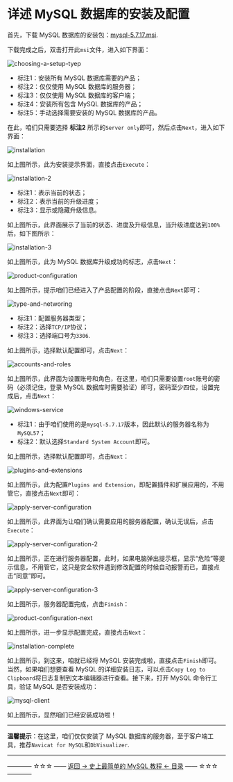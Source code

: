 # 详述 MySQL 数据库的安装及配置

首先，下载 MySQL 数据库的安装包：[mysql-5.7.17.msi](http://pan.baidu.com/s/1miyoKbu).

下载完成之后，双击打开此`msi`文件，进入如下界面：

![choosing-a-setup-tyep](https://github.com/guobinhit/mysql-tutorial/blob/master/images/install-mysql/choosing-a-setup-tyep.png)

 - 标注1：安装所有 MySQL 数据库需要的产品；
 - 标注2：仅仅使用 MySQL 数据库的服务器；
 - 标注3：仅仅使用 MySQL 数据库的客户端；
 - 标注4：安装所有包含 MySQL 数据库的产品；
 - 标注5：手动选择需要安装的 MySQL 数据库的产品。

在此，咱们只需要选择 **标注2** 所示的`Server only`即可，然后点击`Next`，进入如下界面：

![installation](https://github.com/guobinhit/mysql-tutorial/blob/master/images/install-mysql/installation.png)

如上图所示，此为安装提示界面，直接点击`Execute`：

![installation-2](https://github.com/guobinhit/mysql-tutorial/blob/master/images/install-mysql/installation-2.png)

 - 标注1：表示当前的状态；
 - 标注2：表示当前的升级进度；
 - 标注3：显示或隐藏升级信息。

如上图所示，此界面展示了当前的状态、进度及升级信息，当升级进度达到`100%`后，如下图所示：

![installation-3](https://github.com/guobinhit/mysql-tutorial/blob/master/images/install-mysql/installation-3.png)

如上图所示，此为 MySQL 数据库升级成功的标志，点击`Next`：

![product-configuration](https://github.com/guobinhit/mysql-tutorial/blob/master/images/install-mysql/product-configuration.png)

如上图所示，提示咱们已经进入了产品配置的阶段，直接点击`Next`即可：

![type-and-networing](https://github.com/guobinhit/mysql-tutorial/blob/master/images/install-mysql/type-and-networing.png)

 - 标注1：配置服务器类型；
 - 标注2：选择`TCP/IP`协议；
 - 标注3：选择端口号为`3306`.

如上图所示，选择默认配置即可，点击`Next`：

![accounts-and-roles](https://github.com/guobinhit/mysql-tutorial/blob/master/images/install-mysql/accounts-and-roles.png)

如上图所示，此界面为设置账号和角色，在这里，咱们只需要设置`root`账号的密码（必须记住，登录 MySQL 数据库时需要验证）即可，密码至少四位，设置完成后，点击`Next`：

![windows-service](https://github.com/guobinhit/mysql-tutorial/blob/master/images/install-mysql/windows-service.png)

 - 标注1：由于咱们使用的是`mysql-5.7.17`版本，因此默认的服务器名称为`MySQL57`；
 - 标注2：默认选择`Standard System Account`即可。

如上图所示，选择默认配置即可，点击`Next`：

![plugins-and-extensions](https://github.com/guobinhit/mysql-tutorial/blob/master/images/install-mysql/plugins-and-extensions.png)

如上图所示，此为配置`Plugins and Extension`，即配置插件和扩展应用的，不用管它，直接点击`Next`即可：

![apply-server-configuration](https://github.com/guobinhit/mysql-tutorial/blob/master/images/install-mysql/apply-server-configuration.png)

如上图所示，此界面为让咱们确认需要应用的服务器配置，确认无误后，点击`Execute`：

![apply-server-configuration-2](https://github.com/guobinhit/mysql-tutorial/blob/master/images/install-mysql/apply-server-configuration-2.png)

如上图所示，正在进行服务器配置，此时，如果电脑弹出提示框，显示“危险”等提示信息，不用管它，这只是安全软件遇到修改配置的时候自动报警而已，直接点击“同意”即可。

![apply-server-configuration-3](https://github.com/guobinhit/mysql-tutorial/blob/master/images/install-mysql/apply-server-configuration-3.png)

如上图所示，服务器配置完成，点击`Finish`：

![product-configuration-next](https://github.com/guobinhit/mysql-tutorial/blob/master/images/install-mysql/product-configuration-next.png)

如上图所示，进一步显示配置完成，直接点击`Next`：

![installation-complete](https://github.com/guobinhit/mysql-tutorial/blob/master/images/install-mysql/installation-complete.png)

如上图所示，到这来，咱就已经将 MySQL 安装完成啦，直接点击`Finish`即可。当然，如果咱们想要查看 MySQL 的详细安装日志，可以点击`Copy Log to Clipboard`将日志复制到文本编辑器进行查看。接下来，打开 MySQL 命令行工具，验证 MySQL 是否安装成功：

![mysql-client](https://github.com/guobinhit/mysql-tutorial/blob/master/images/install-mysql/mysql-client.png)

如上图所示，显然咱们已经安装成功啦！


----------

**温馨提示**：在这里，咱们仅仅安装了 MySQL 数据库的服务器，至于客户端工具，推荐`Navicat for MySQL`和`DbVisualizer`.

----------
———— ☆☆☆ —— [返回 -> 史上最简单的 MySQL 教程 <- 目录](https://github.com/guobinhit/mysql-tutorial/blob/master/README.md) —— ☆☆☆ ————
